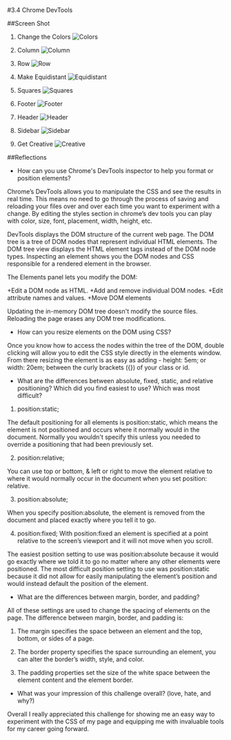 #3.4 Chrome DevTools

##Screen Shot

1. Change the Colors
![Colors](./imgs/1.ChangeColors.png)

2. Column
![Column](./imgs/2.Columns.png)

3. Row
![Row](./imgs/3.Rows.png)

4. Make Equidistant
![Equidistant](./imgs/4.MakeEquidistant.png)

5. Squares
![Squares](./imgs/5.Squares.png)

6. Footer
![Footer](./imgs/6.Footer.png)

7. Header
![Header](./imgs/7.Header.png)

8. Sidebar
![Sidebar](./imgs/8.Sidebar.png)

9. Get Creative
![Creative](./imgs/9.GetCreative.png)



##Reflections

* How can you use Chrome's DevTools inspector to help you format or position elements?

Chrome’s DevTools allows you to manipulate the CSS and see the results in real time. This means no need to go through the process of saving and reloading your files over and over each time you want to experiment with a change. By editing the styles section in chrome’s dev tools you can play with color, size, font, placement, width, height, etc.

DevTools displays the DOM structure of the current web page. The DOM tree is a tree of DOM nodes that represent individual HTML elements. The DOM tree view displays the HTML element tags instead of the DOM node types. Inspecting an element shows you the DOM nodes and CSS responsible for a rendered element in the browser.

The Elements panel lets you modify the DOM:

+Edit a DOM node as HTML.
+Add and remove individual DOM nodes.
+Edit attribute names and values.
+Move DOM elements

Updating the in-memory DOM tree doesn't modify the source files. Reloading the page erases any DOM tree modifications.


* How can you resize elements on the DOM using CSS?

Once you know how to access the nodes within the tree of the DOM, double clicking will allow you to edit the CSS style directly in the elements window. From there resizing the element is as easy as adding - height: 5em; or width: 20em; between the curly brackets ({}) of your class or id.

* What are the differences between absolute, fixed, static, and relative positioning? Which did you find easiest to use? Which was most difficult?

1. position:static;

  The default positioning for all elements is position:static, which means the element is not positioned and occurs where it normally would in the document. Normally you wouldn't specify this unless you needed to override a positioning that had been previously set.

2. position:relative;

  You can use top or bottom, & left or right to move the element relative to where it would normally occur in the document when you set position: relative.

3. position:absolute;

  When you specify position:absolute, the element is removed from the document and placed exactly where you tell it to go.

4. position:fixed;
  With position:fixed an element is specified at a point relative to the screen’s viewport and it will not move when you scroll.

The easiest position setting to use was position:absolute because it would go exactly where we told it to go no matter where any other elements were positioned. The most difficult position setting to use was position:static because it did not allow for easily manipulating the element’s position and would instead default the position of the element.

* What are the differences between margin, border, and padding?

All of these settings are used to change the spacing of elements on the page. The difference between margin, border, and padding is:

1. The margin specifies the space between an element and the top, bottom, or sides of a page.

2. The border property specifies the space surrounding an element, you can alter the border’s width, style, and color.

3. The padding properties set the size of the white space between the element content and the element border.

* What was your impression of this challenge overall? (love, hate, and why?)

Overall I really appreciated this challenge for showing me an easy way to experiment with the CSS of my page and equipping me with invaluable tools for my career going forward.
